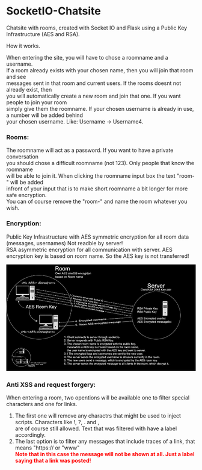 # SocketIO-Chatsite
Chatsite with rooms, created with Socket IO and Flask using a Public Key Infrastructure (AES and RSA).

<p>How it works.</p>

<p> When entering the site, you will have to chose a roomname and a username. <br>
  If a room already exists with your chosen name, then you will join that room and see <br>
  messages sent in that room and current users. If the rooms doesnt not already exist, then <br>
  you will automatically create a new room and join that one. If you want people to join your room <br>
  simply give them the roomname. If your chosen username is already in use, a number will be added behind <br>
  your chosen username. Like: Username -> Username4.
  </p>

<h3>Rooms: </h3>
<p> The roomname will act as a password. If you want to have a private conversation <br>
  you should chose a difficult roomname (not 123). Only people that know the roomname <br>
  will be able to join it. When clicking the roomname input box the text "room-" will be added <br>
  infront of your input that is to make short roomname a bit longer for more safe encryption. <br>
  You can of course remove the "room-" and name the room whatever you wish.</p>

<h3>Encryption: </h3>
<p> Public Key Infrastructure with AES symmetric encryption for all room data (messages, usernames) Not readble by server! <br>
RSA asymmetric encryption for all communication with server. AES encryption key is based on room name. So the AES key is not transferred!</p>

![alt text](https://github.com/joexbayer/SocketIO-Chatsite/blob/master/static/styles/encryption.png?raw=true)

<h3>Anti XSS and request forgery: </h3>
<p> When entering a room, two opentions will be available one to filter special characters and one for links. <br>
<ol>
  <li>The first one will remove any charactrs that might be used to inject scripts. Characters like !, ?, . and , <br>
    are of course still allowed. Text that was filtered with have a label accordingly.</li>
  <li>The last option is to filter any messages that include traces of a link, that means "https:// or "www" <br>
<b style="color:red;">Note that in this case the message will not be shown at all. Just a label saying that a link was posted!</b></li>
</ol>
</p>

